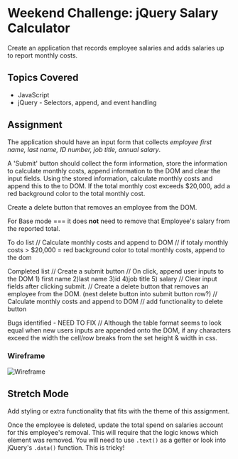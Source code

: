 # Weekend Challenge: jQuery Salary Calculator
Create an application that records employee salaries and adds salaries up to report monthly costs. 

## Topics Covered
- JavaScript
- jQuery - Selectors, append, and event handling

## Assignment

The application should have an input form that collects _employee first name, last name, ID number, job title, annual salary_.

A 'Submit' button should collect the form information, store the information to calculate monthly costs, append information to the DOM and clear the input fields. Using the stored information, calculate monthly costs and append this to the to DOM. If the total monthly cost exceeds $20,000, add a red background color to the total monthly cost.

Create a delete button that removes an employee from the DOM. 

For Base mode === it does **not** need to remove that Employee's salary from the reported total.


To do list
// Calculate monthly costs and append to DOM
// if totaly monthly costs > $20,000 = red background color to total monthly costs, append to the dom 





Completed list 
// Create a submit button
// On click, append user inputs to the DOM 
    1) first name 2)last name 3)id 4)job title 5) salary
// Clear input fields after clicking submit. 
// Create a delete button that removes an employee from the DOM. (nest delete button into submit button row?)
// Calculate monthly costs and append to DOM
// add functionality to delete button 


Bugs identified - NEED TO FIX 
// Although the table format seems to look equal when new users inputs are appended onto the DOM, if any characters exceed the width the cell/row breaks from the set height & width in css. 


### Wireframe

![Wireframe](salary-calc-wireframe.png)

## Stretch Mode

Add styling or extra functionality that fits with the theme of this assignment.

Once the employee is deleted, update the total spend on salaries account for this employee's removal. This will require that the logic knows which element was removed. You will need to use `.text()` as a getter or look into jQuery's `.data()` function. This is tricky! 
